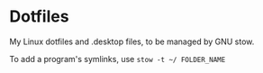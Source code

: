 Dotfiles
========

My Linux dotfiles and .desktop files, to be managed by GNU stow.

To add a program's symlinks, use `stow -t ~/ FOLDER_NAME`
